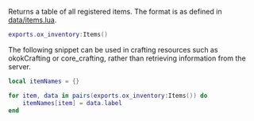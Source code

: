 Returns a table of all registered items. The format is as defined in [data/items.lua](https://github.com/overextended/ox_inventory/blob/main/data/items.lua).

```lua
exports.ox_inventory:Items()
```

The following snippet can be used in crafting resources such as okokCrafting or core_crafting, rather than retrieving information from the server.

```lua
local itemNames = {}

for item, data in pairs(exports.ox_inventory:Items()) do 
    itemNames[item] = data.label
end
```
